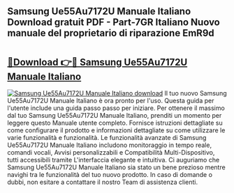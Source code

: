 ## Samsung Ue55Au7172U Manuale Italiano Download gratuit PDF - Part-7GR Italiano Nuovo manuale del proprietario di riparazione EmR9d

# <h2><a href="http://dfgnx6.blite.top/?on=Samsung+Ue55Au7172U+Manuale+Italiano">🔗Download 👉🔴 Samsung Ue55Au7172U Manuale Italiano</a></h2>

[![Samsung Ue55Au7172U Manuale Italiano download](https://i.imgur.com/lujVjoI.png)](http://dfgnx6.blite.top/?on=Samsung+Ue55Au7172U+Manuale+Italiano)
Il tuo nuovo Samsung Ue55Au7172U Manuale Italiano è ora pronto per l'uso. Questa guida per l'utente include una guida passo passo per iniziare. Per ottenere il massimo dal tuo Samsung Ue55Au7172U Manuale Italiano, prenditi un momento per leggere questo Manuale utente completo. Fornisce istruzioni dettagliate su come configurare il prodotto e informazioni dettagliate su come utilizzare le varie funzionalità e funzionalità. Le funzionalità avanzate di Samsung Ue55Au7172U Manuale Italiano includono monitoraggio in tempo reale, comandi vocali, Avvisi personalizzabili e Compatibilità Multi-Dispositivo, tutti accessibili tramite L'interfaccia elegante e intuitiva. Ci auguriamo che Samsung Ue55Au7172U Manuale Italiano sia stato un bene prezioso mentre navighi tra le funzionalità del tuo nuovo prodotto. In caso di domande o dubbi, non esitare a contattare il nostro Team di assistenza clienti.
